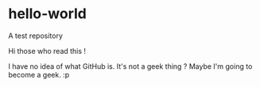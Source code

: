 # hello-world
A test repository

Hi those who read this !

I have no idea of what GitHub is. It's not a geek thing ? Maybe I'm going to become a geek. :p
